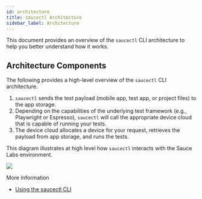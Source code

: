 ```yaml
---
id: architecture
title: saucectl Architecture
sidebar_label: Architecture
---
```


This document provides an overview of the `saucectl` CLI architecture to help you better understand how it works.

## Architecture Components

The following provides a high-level overview of the `saucectl` CLI architecture.

1. `saucectl` sends the test payload (mobile app, test app, or project files) to the app storage.
2. Depending on the capabilities of the underlying test framework (e.g., Playwright or Espresso), `saucectl` will call the appropriate device cloud that is capable of running your tests.
3. The device cloud allocates a device for your request, retrieves the payload from app storage, and runs the tests.

This diagram illustrates at high level how `saucectl` interacts with the Sauce Labs environment.

<img src="/img/saucectl/components.jpg" />

More Information
* [Using the saucectl CLI](/dev/cli/saucectl)
